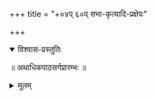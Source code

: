 +++
title = "+०४प् ६०प् सभा-कृत्यादि-प्रक्षेपः"

+++

<details open><summary>विश्वास-प्रस्तुतिः</summary>

॥ अथाधिकपाठसर्गप्रारम्भः ॥
</details>

<details><summary>मूलम्</summary>

॥ अथाधिकपाठसर्गप्रारम्भः ॥
</details>

